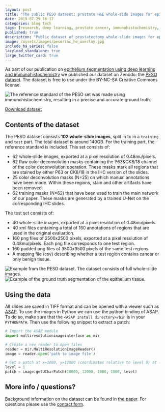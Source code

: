 ```yaml
---
layout: post
title: "The public PESO dataset: prostate H&E whole-side images for epithelium segmentation"
date: 2019-07-29 16:17
categories: blog tech
tags: [research, deep learning, prostate cancer, immunohistochemistry, epithelium segmentation]
published: true
description: "Public dataset of prostatectomy whole-slide images for epithelium segmentation, licensed under a BY-NC-SA Creative Commons license."
image: /assets/images/peso/ihc_he_overlay.jpg
include_ha_series: false
lazyload_standalone: true
large_twitter_card: true
---
```


As part of our publication on [epithelium segmentation using deep learning and immunohistochemistry](https://www.nature.com/articles/s41598-018-37257-4) we published our dataset on Zenodo: the [PESO dataset](https://zenodo.org/record/1485967#.XT8F0ugzb8A). The dataset is free to use under the BY-NC-SA Creative Commons license.

<img class="lazyload" data-src="/assets/images/peso/ihc_he_overlay.jpg" style="max-width: 100%;" alt="The reference standard of the PESO set was made using immunohistochemistry, resulting in a precise and accurate ground truth.">

<a href="https://doi.org/10.5281/zenodo.1485966" class="btn btn-primary">Download dataset</a>

## Contents of the dataset

The PESO dataset consists **102 whole-slide images**, split in to in a `training` and `test` part. The total dataset is around 140GB. For the training part, the reference standard is included. This set consists of:

- 62 whole-slide images, exported at a pixel resolution of 0.48mu/pixels.
- 62 Raw color deconvolution masks containing the P63&CK8/18 channel of the color deconvolution operation. These masks mark all regions that are stained by either P63 or CK8/18 in the IHC version of the slides.
- 25 color deconvolution masks (N=25) on which manual annotations have been made. Within these regions, stain and other artifacts have been removed.
- 62 training masks (N=62) that have been used to train the main network of our paper. These masks are generated by a trained U-Net on the corresponding IHC slides.

The test set consists of:

- 40 whole-slide images, exported at a pixel resolution of 0.48mu/pixels.
- 40 xml files containing a total of 160 annotations of regions that are used in the original evaluation.
- 160 png files of 2500x2500 pixels, exported at a pixel resolution of 0.48mu/pixels. Each png file corresponds to one test region.
- 160 padded png files of 3500x3500 pixels of the same test regions.
- A mapping file (csv) describing whether a test region contains cancer or only benign tissue.

<img class="lazyload" data-src="/assets/images/peso/peso_zoom_data_example.jpg" style="max-width: 100%;" alt="Example from the PESO dataset. The dataset consists of full whole-slide images.">

<img class="lazyload" data-src="/assets/images/peso/peso_epithelium_overlay.jpg" style="max-width: 100%;" alt="Example of the ground truth segmentation of the epithelium tissue.">

## Using the data

All slides are saved in TIFF format and can be opened with a viewer such as [ASAP](https://github.com/computationalpathologygroup/ASAP). To use the images in Python we can use the python binding of ASAP. To do so, make sure that the `<ASAP install directory>/bin` is in your `PYTHONPATH`. Then use the following snippet to extract a patch:

```python
# Import the ASAP module
import multiresolutionimageinterface as mir

# Create a new reader to open files
reader = mir.MultiResolutionImageReader()
image = reader.open('path to image file')

# Get a patch at x=1000, y=12000 (coordinates relative to level 0) at level 2
level = 1
patch = image.getUCharPatch(10000, 12000, 1000, 1000, level)
```

## More info / questions?

Background information on the dataset can be found in [the paper](https://doi.org/10.1038/s41598-018-37257-4). For questions please use the [contact form](/contact).


<script type="application/ld+json">
{%raw%}
{
  "@context":"https://schema.org/",
  "@type":"Dataset",
  "name":"PESO: Prostate Epithelium Segmentation on H&E-stained prostatectomy whole slide images",
  "description":"Large set of whole-slide-images (WSI) of prostatectomy specimens with various grades of prostate cancer (PCa). More information can be found in the corresponding paper: https://doi.org/10.1038/s41598-018-37257-4 \n
 \n
The WSIs in this dataset can be viewed using the open-source software ASAP or Open Slide. Due to the large size of the complete dataset, the data has been split up in to multiple archives. \n
 \n
The data from the training set: \n
<ul> \n
<li><b>peso_training_masks.zip</b>: Training masks (N=62) that have been used to train the main network of our paper. These masks are generated by a trained U-Net on the corresponding IHC slides.</li> \n
<li><b>peso_training_masks_corrected.zip</b>: A subset of the color deconvolution masks (N=25) on which manual annotations have been made. Within these regions, stain and other artifacts have been removed.</li> \n
<li><b>peso_training_colordeconvolution.zip: Mask files (N=62) containing the P63&CK8/18 channel of the color deconvolution operation. These masks mark all regions that are stained by either P63 or CK8/18 in the IHC version of the slides.</li> \n
<li><b>peso_training_wsi_{1-6}.zip</b>: Zip files containing the whole slide images of the training set (N=62). Each archive contains 10 slides, excluding the last which contains 12. These images are exported at a pixel resolution of 0.48mu/pixels. \n
</ul>
The data from the test set: \n
<ul> \n
<li><b>peso_testset_regions.zip</b>: Collection of annotation XML files with outlines of the test regions. These can be used to view the test regions in more detail using ASAP.</li> \n
<li><b>peso_testset_png.zip</b>: Export of the test set regions in PNG format (2500x2500 pixels per region).</li> \n
<li><b>peso_testset_png_padded.zip</b>: Export of the test regions in PNG format padded with a 500 pixel wide border (3500x3500 pixels per region). Useful for segmenting pixels at the border of the regions.</li> \n
<li><b>peso_testset_mapping.csv</b>: A csv file mapping files from the test set (numbered 1-160) to regions in the xml files. The csv file also contains the label (benign or cancer) for each region.</li> \n
<li><b>peso_testset_wsi_{1-4}.zip</b>: Zip files containing the whole slide images of the test set (N=40). Each archive contains 10 slides of the test set. These images are exported at a pixel resolution of 0.48mu/pixels.</li> \n
</ul>
This study was financed by a grant from the Dutch Cancer Society (KWF), grant number KUN 2015-7970. \n
 \n
If you make use of this dataset please cite both the dataset itself and the corresponding paper: https://doi.org/10.1038/s41598-018-37257-4",
  "version": "1",
  "url":"https://www.wouterbulten.nl/blog/tech/peso-dataset-whole-slide-image-prosate-cancer/",
  "sameAs":"https://zenodo.org/record/1485967",
  "identifier": "https://doi.org/10.1038/s41598-018-37257-4",
  "keywords":[
    "pathology", "computational pathology", "prostate cancer", "epithelium", "deep learning", "H&E", "immunohistochemistry"
  ],
  "license" : "http://creativecommons.org/licenses/by-nc-sa/4.0",
  "creator": [
      {
          "@type": "Person",
          "sameAs": "https://orcid.org/0000-0002-6129-5039",
          "givenName": "Wouter",
          "familyName": "Bulten",
          "name": "Wouter Bulten"
      },
      {
          "@type": "Person",
          "sameAs": "https://orcid.org/0000-0003-1554-1291",
          "givenName": "Geert",
          "familyName": "Litjens",
          "name": "Geert Litjens"
      },
      {
       "@type":"Organization",
       "url": "https://www.computationalpathologygroup.eu/",
       "name":"Computational Pathology Group, Radboudumc"
       }
  ],
  "citation": "https://doi.org/10.1038/s41598-018-37257-4"
}
{%endraw%}
</script>
